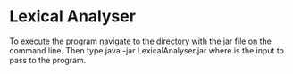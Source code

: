 Lexical Analyser
===============

To execute the program navigate to the directory with the jar file on the command line. Then type
	java -jar LexicalAnalyser.jar <input-string>
where <input-string> is the input to pass to the program.
